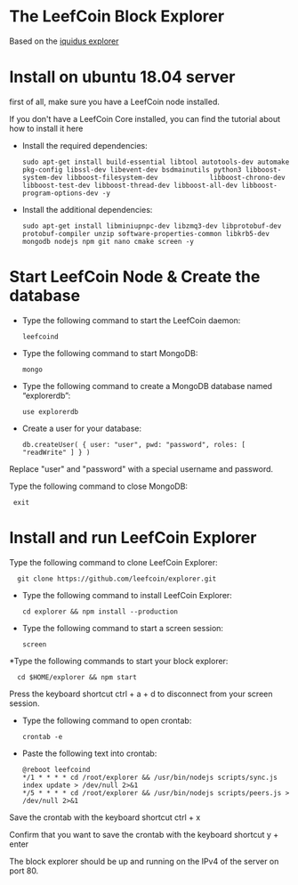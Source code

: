 # The LeefCoin Block Explorer

Based on the [iquidus explorer](https://github.com/iquidus/explorer)

# Install on ubuntu 18.04 server

first of all, make sure you have a LeefCoin node installed.

  If you don't have a LeefCoin Core installed, you can find the tutorial about how to install it here


* Install the required dependencies:


      sudo apt-get install build-essential libtool autotools-dev automake pkg-config libssl-dev libevent-dev bsdmainutils python3 libboost-system-dev libboost-filesystem-dev             libboost-chrono-dev libboost-test-dev libboost-thread-dev libboost-all-dev libboost-program-options-dev -y

* Install the additional dependencies:


      sudo apt-get install libminiupnpc-dev libzmq3-dev libprotobuf-dev protobuf-compiler unzip software-properties-common libkrb5-dev mongodb nodejs npm git nano cmake screen -y


# Start LeefCoin Node & Create the database

* Type the following command to start the LeefCoin daemon:

      leefcoind

* Type the following command to start MongoDB:

      mongo
    
    
* Type the following command to create a MongoDB database named “explorerdb”:

      use explorerdb
* Create a user for your database:
      
      db.createUser( { user: "user", pwd: "password", roles: [ "readWrite" ] } )
 
 Replace "user" and "password" with a special username and password.

Type the following command to close MongoDB:

     exit
     
# Install and run LeefCoin Explorer

Type the following command to clone LeefCoin Explorer:

      git clone https://github.com/leefcoin/explorer.git 
      
* Type the following command to install LeefCoin Explorer:

      cd explorer && npm install --production

* Type the following command to start a screen session:

      screen

*Type the following commands to start your block explorer:

      cd $HOME/explorer && npm start

Press the keyboard shortcut ctrl + a + d to disconnect from your screen session.

* Type the following command to open crontab:

      crontab -e

* Paste the following text into crontab:

      @reboot leefcoind
      */1 * * * * cd /root/explorer && /usr/bin/nodejs scripts/sync.js index update > /dev/null 2>&1
      */5 * * * * cd /root/explorer && /usr/bin/nodejs scripts/peers.js > /dev/null 2>&1
      
      
Save the crontab with the keyboard shortcut ctrl + x

Confirm that you want to save the crontab with the keyboard shortcut y + enter

The block explorer should be up and running on the IPv4 of the server on port 80.
